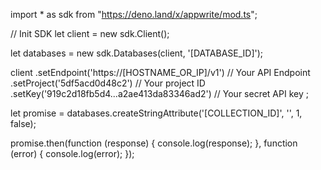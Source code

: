 import * as sdk from "https://deno.land/x/appwrite/mod.ts";

// Init SDK
let client = new sdk.Client();

let databases = new sdk.Databases(client, '[DATABASE_ID]');

client
    .setEndpoint('https://[HOSTNAME_OR_IP]/v1') // Your API Endpoint
    .setProject('5df5acd0d48c2') // Your project ID
    .setKey('919c2d18fb5d4...a2ae413da83346ad2') // Your secret API key
;


let promise = databases.createStringAttribute('[COLLECTION_ID]', '', 1, false);

promise.then(function (response) {
    console.log(response);
}, function (error) {
    console.log(error);
});